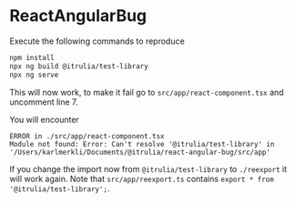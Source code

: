 # ReactAngularBug

Execute the following commands to reproduce

```bash
npm install
npx ng build @itrulia/test-library
npx ng serve
```

This will now work, to make it fail go to `src/app/react-component.tsx` and uncomment line 7.

You will encounter

```
ERROR in ./src/app/react-component.tsx
Module not found: Error: Can't resolve '@itrulia/test-library' in '/Users/karlmerkli/Documents/@itrulia/react-angular-bug/src/app'
```

If you change the import now from `@itrulia/test-library` to `./reexport` it will work again. Note that `src/app/reexport.ts` contains `export * from '@itrulia/test-library';`.